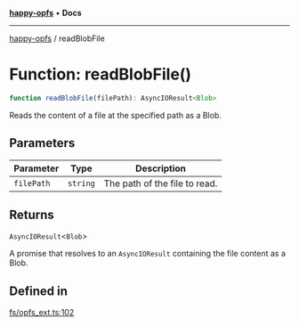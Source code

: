 [**happy-opfs**](../README.md) • **Docs**

***

[happy-opfs](../README.md) / readBlobFile

# Function: readBlobFile()

```ts
function readBlobFile(filePath): AsyncIOResult<Blob>
```

Reads the content of a file at the specified path as a Blob.

## Parameters

| Parameter | Type | Description |
| ------ | ------ | ------ |
| `filePath` | `string` | The path of the file to read. |

## Returns

`AsyncIOResult`\<`Blob`\>

A promise that resolves to an `AsyncIOResult` containing the file content as a Blob.

## Defined in

[fs/opfs\_ext.ts:102](https://github.com/JiangJie/happy-opfs/blob/948cb3ee1ba6a4ce667d07bda817012e57b50bb8/src/fs/opfs_ext.ts#L102)
